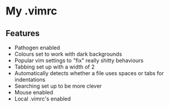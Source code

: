 # My .vimrc

## Features

 - Pathogen enabled
 - Colours set to work with dark backgrounds
 - Popular vim settings to "fix" really shitty behaviours
 - Tabbing set up with a width of 2
 - Automatically detects whether a file uses spaces or tabs for indentations
 - Searching set up to be more clever
 - Mouse enabled
 - Local .vimrc's enabled
